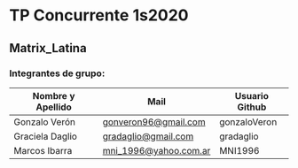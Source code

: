 # TP Concurrente 1s2020

## Matrix_Latina
### Integrantes de grupo:

| Nombre y Apellido              |      Mail                      |     Usuario Github   |
| -----------------------------  | ------------------------------ | -------------------  |
| Gonzalo Verón                  | gonveron96@gmail.com           |  gonzaloVeron        |
| Graciela Daglio                | gradaglio@gmail.com            |  gradaglio           |
| Marcos Ibarra                  | mni_1996@yahoo.com.ar          |  MNI1996             |
